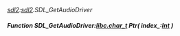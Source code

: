 _[sdl2](../../modules/sdl2/sdl2-module.md):[sdl2](../../modules/sdl2/sdl2-module.md).SDL\_GetAudioDriver_
##### Function SDL\_GetAudioDriver:[libc.char_t](../../modules/libc/libc-char_t.md) Ptr( index_:[Int](../../modules/wonkey/wonkey-types-int.md) )
